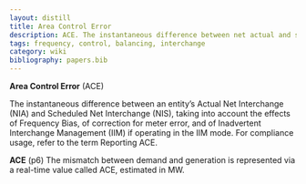 ```yaml
---
layout: distill
title: Area Control Error
description: ACE. The instantaneous difference between net actual and scheduled interchange.
tags: frequency, control, balancing, interchange
category: wiki
bibliography: papers.bib
---
```


**Area Control Error** (ACE) <d-cite key="nerc2024glossary"></d-cite>

The instantaneous difference between an entity’s Actual Net Interchange (NIA) and Scheduled Net Interchange (NIS), taking into account the effects of Frequency Bias, of correction for meter error, and of Inadvertent Interchange Management (IIM) if operating in the IIM mode.
For compliance usage, refer to the term Reporting ACE.

**ACE** <d-cite key="nerc2021balancing"></d-cite> (p6) The mismatch between demand and generation is represented via a real-time value called ACE, estimated in MW.
